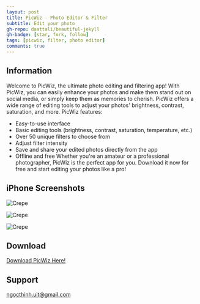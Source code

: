 ```yaml
---
layout: post
title: PicWiz - Photo Editor & Filter
subtitle: Edit your photo
gh-repo: daattali/beautiful-jekyll
gh-badge: [star, fork, follow]
tags: [picwiz, filter, photo editor]
comments: true
---
```


## Information

Welcome to PicWiz, the ultimate photo editing and filtering app! With PicWiz, you can easily enhance your photos and make them stand out on social media, or simply keep them as memories to cherish.
PicWiz offers a wide range of editing tools to adjust your photos' brightness, contrast, saturation, and more. 
PicWiz features:
 - Easy-to-use interface
 - Basic editing tools (brightness, contrast, saturation, temperature, etc.)
 - Over 50 unique filters to choose from
 - Adjust filter intensity
 - Save and share your edited photos directly from the app
 - Offline and free
Whether you're an amateur or a professional photographer, PicWiz is the perfect app for you. Download it now for free and start editing your photos like a pro!


## iPhone Screenshots

![Crepe](https://i.ibb.co/ygH0Zw9/1.png)

![Crepe](https://i.ibb.co/H7m15XG/2.png)

![Crepe](https://i.ibb.co/Trpw5x4/3.png)

## Download

[Download PicWiz Here!](https://apps.apple.com/us/app/picwiz-photo-editor-filter/id6446858789)

## Support

ngocthinh.uit@gmail.com

